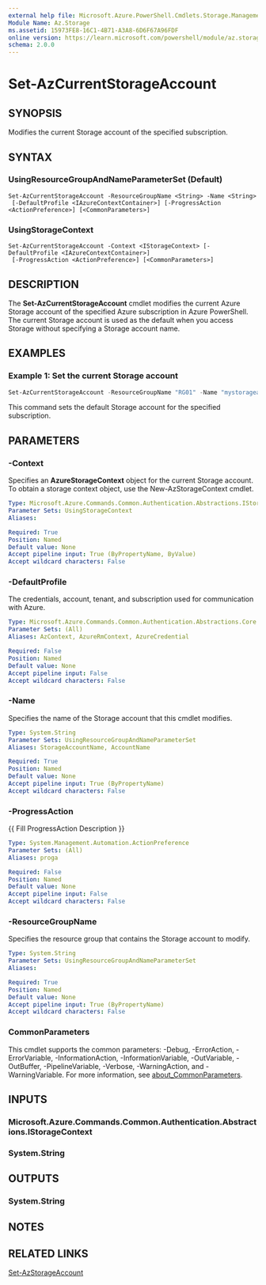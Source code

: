 ```yaml
---
external help file: Microsoft.Azure.PowerShell.Cmdlets.Storage.Management.dll-Help.xml
Module Name: Az.Storage
ms.assetid: 15973FE8-16C1-4B71-A3A8-6D6F67A96FDF
online version: https://learn.microsoft.com/powershell/module/az.storage/set-azcurrentstorageaccount
schema: 2.0.0
---
```


# Set-AzCurrentStorageAccount

## SYNOPSIS
Modifies the current Storage account of the specified subscription.

## SYNTAX

### UsingResourceGroupAndNameParameterSet (Default)
```
Set-AzCurrentStorageAccount -ResourceGroupName <String> -Name <String>
 [-DefaultProfile <IAzureContextContainer>] [-ProgressAction <ActionPreference>] [<CommonParameters>]
```

### UsingStorageContext
```
Set-AzCurrentStorageAccount -Context <IStorageContext> [-DefaultProfile <IAzureContextContainer>]
 [-ProgressAction <ActionPreference>] [<CommonParameters>]
```

## DESCRIPTION
The **Set-AzCurrentStorageAccount** cmdlet modifies the current Azure Storage account of the specified Azure subscription in Azure PowerShell.
The current Storage account is used as the default when you access Storage without specifying a Storage account name.

## EXAMPLES

### Example 1: Set the current Storage account
```powershell
Set-AzCurrentStorageAccount -ResourceGroupName "RG01" -Name "mystorageaccount"
```

This command sets the default Storage account for the specified subscription.

## PARAMETERS

### -Context
Specifies an **AzureStorageContext** object for the current Storage account.
To obtain a storage context object, use the New-AzStorageContext cmdlet.

```yaml
Type: Microsoft.Azure.Commands.Common.Authentication.Abstractions.IStorageContext
Parameter Sets: UsingStorageContext
Aliases:

Required: True
Position: Named
Default value: None
Accept pipeline input: True (ByPropertyName, ByValue)
Accept wildcard characters: False
```

### -DefaultProfile
The credentials, account, tenant, and subscription used for communication with Azure.

```yaml
Type: Microsoft.Azure.Commands.Common.Authentication.Abstractions.Core.IAzureContextContainer
Parameter Sets: (All)
Aliases: AzContext, AzureRmContext, AzureCredential

Required: False
Position: Named
Default value: None
Accept pipeline input: False
Accept wildcard characters: False
```

### -Name
Specifies the name of the Storage account that this cmdlet modifies.

```yaml
Type: System.String
Parameter Sets: UsingResourceGroupAndNameParameterSet
Aliases: StorageAccountName, AccountName

Required: True
Position: Named
Default value: None
Accept pipeline input: True (ByPropertyName)
Accept wildcard characters: False
```

### -ProgressAction
{{ Fill ProgressAction Description }}

```yaml
Type: System.Management.Automation.ActionPreference
Parameter Sets: (All)
Aliases: proga

Required: False
Position: Named
Default value: None
Accept pipeline input: False
Accept wildcard characters: False
```

### -ResourceGroupName
Specifies the resource group that contains the Storage account to modify.

```yaml
Type: System.String
Parameter Sets: UsingResourceGroupAndNameParameterSet
Aliases:

Required: True
Position: Named
Default value: None
Accept pipeline input: True (ByPropertyName)
Accept wildcard characters: False
```

### CommonParameters
This cmdlet supports the common parameters: -Debug, -ErrorAction, -ErrorVariable, -InformationAction, -InformationVariable, -OutVariable, -OutBuffer, -PipelineVariable, -Verbose, -WarningAction, and -WarningVariable. For more information, see [about_CommonParameters](http://go.microsoft.com/fwlink/?LinkID=113216).

## INPUTS

### Microsoft.Azure.Commands.Common.Authentication.Abstractions.IStorageContext

### System.String

## OUTPUTS

### System.String

## NOTES

## RELATED LINKS

[Set-AzStorageAccount](./Set-AzStorageAccount.md)


